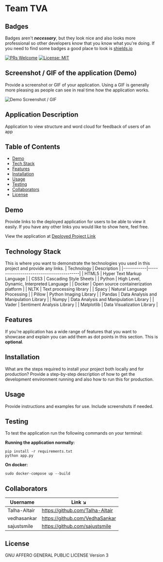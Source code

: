 #  Team TVA

## Badges

Badges aren't **_necessary_**, but they look nice and also looks more professional so other developers know that you know what you're doing. If you need to find some badges a good place to look is [shields.io](https://shields.io/)

[![PRs Welcome](https://img.shields.io/badge/PRs-welcome-brightgreen.svg?style=flat-square)](http://makeapullrequest.com)
[![License: MIT](https://img.shields.io/badge/License-MIT-blue.svg)](https://opensource.org/licenses/MIT)

## Screenshot / GIF of the application (Demo)

Provide a screenshot or GIF of your application. Using a GIF is generally more pleasing as people can see in real time how the application works.

![Demo Screenshot / GIF](Link)

## Application Description

Application to view structure and word cloud for feedback of users of an app

## Table of Contents

* [Demo](#demo)
* [Tech Stack](#tech-stack)
* [Features](#features)
* [Installation](#installation)
* [Usage](#usage)
* [Testing](#testing)
* [Collaborators](#collaborators)
* [License](#license)


## Demo

Provide links to the deployed application for users to be able to view it easily. If you have any other links you would like to show here, feel free.

View the application at [Deployed Project Link](Link)

## Technology Stack

This is where you want to demonstrate the technologies you used in this project and provide any links.
| Technology | Description                               |
|------------|-------------------------------------------|
| HTML5      | Hyper Text Markup Language                |
| CSS3       | Cascading Style Sheets                    |
| Python     | High Level, Dynamic, Interpreted Language |
| Docker     | Open source containerization platform     |
| NLTK       | Text processing library                   |
| Spacy      | Natural Language Processing               |
| Pillow     | Python Imaging Library                    |
| Pandas     | Data Analysis and Manipulation Library    |
| Numpy      | Data Analysis and Manipulation Library    |
| Vader      | Sentiment Analysis Library                |
| Matplotlib | Data Visualization Library                |

## Features

If you're application has a wide range of features that you want to showcase and explain you can add them as dot points in this section. This is **optional**.

## Installation

What are the steps required to install your project both locally and for production? Provide a step-by-step description of how to get the development environment running and also how to run this for production.

## Usage

Provide instructions and examples for use. Include screenshots if needed.

## Testing

To test the application run the following commands on your terminal:

**Running the application normally:**

```
pip install -r requirements.txt
python app.py
```

**On docker:**

```
sudo docker-compose up --build
```


## Collaborators

| Username   | Link ↘️                |
|------------|-----------------------|
| Talha-Altair | https://github.com/Talha-Altair |
| vedhasankar | https://github.com/VedhaSankar |
| sajustsmile | https://github.com/sajustsmile |




## License

GNU AFFERO GENERAL PUBLIC LICENSE Version 3
